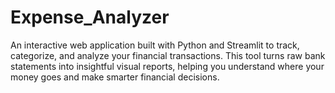 # Expense_Analyzer
An interactive web application built with Python and Streamlit to track, categorize, and analyze your financial transactions. This tool turns raw bank statements into insightful visual reports, helping you understand where your money goes and make smarter financial decisions.
